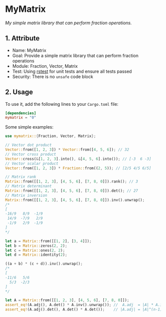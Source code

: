 # MyMatrix

_My simple matrix library that can perform fraction operations._

## 1. Attribute

- Name: MyMatrix
- Goal: Provide a simple matrix library that can perform fraction operations
- Module: Fraction, Vector, Matrix
- Test: Using [rstest](https://crates.io/crates/rstest) for unit tests and ensure all tests passed
- Security: There is no `unsafe` code block

## 2. Usage

To use it, add the following lines to your `Cargo.toml` file:

```toml
[dependencies]
mymatrix = "0"
```

Some simple examples:

```rust
use mymatrix::{Fraction, Vector, Matrix};

// Vector dot product
Vector::from([1, 2, 3]) * Vector::from([4, 5, 6]); // 32
// Vector cross product
Vector::cross(&[1, 2, 3].into(), &[4, 5, 6].into()); // [-3  6 -3]
// Vector scalar product
Vector::from([1, 2, 3]) * Fraction::from((2, 5)); // [2/5 4/5 6/5]

// Matrix rank
Matrix::from([[1, 2, 3], [4, 5, 6], [7, 8, 0]]).rank(); // 3
// Matrix determinant
Matrix::from([[1, 2, 3], [4, 5, 6], [7, 8, 0]]).det(); // 27
// Matrix inversion
Matrix::from([[1, 2, 3], [4, 5, 6], [7, 8, 0]]).inv().unwrap();
/*
[
-16/9   8/9  -1/9
 14/9  -7/9   2/9
 -1/9   2/9  -1/9
]
*/

let a = Matrix::from([[1, 2], [3, 4]]);
let b = Matrix::zeros(2, 2);
let c = Matrix::ones(2, 2);
let d = Matrix::identity(2);

((a + b) * (c + d)).inv().unwrap();
/*
[
-11/6   5/6
  5/3  -2/3
]
*/

let A = Matrix::from([[1, 2, 3], [4, 5, 6], [7, 8, 0]]);
assert_eq!(A.adj(), A.det() * A.inv().unwrap()); //  A.adj  = |A| * A.inv
assert_eq!(A.adj().det(), A.det() * A.det());    // |A.adj| = |A|^(n-1)
```
